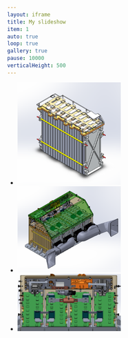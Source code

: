 ```yaml
---
layout: iframe
title: My slideshow
item: 1
auto: true
loop: true
gallery: true
pause: 10000
verticalHeight: 500
---
```


* <img width="50%" height="auto" src="my-pics1/photo22.png">
* <img width="50%" height="auto" src="my-pics1/photo23.png">
* <img width="50%" height="auto" src="my-pics1/photo28.png">
